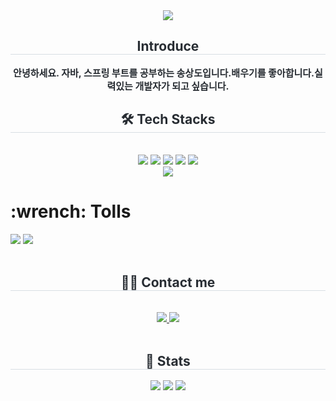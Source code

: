 <div align= "center">
    <img src="https://capsule-render.vercel.app/api?type=waving&color=72d73c&height=180&text=백엔드%20개발자%20&animation=&fontColor=ffffff&fontSize=50" />
    </div>
    <div align= "center"> 
    <h2 style="border-bottom: 1px solid #d8dee4; color: #282d33;"> Introduce </h2>  
    <div style="font-weight: 700; font-size: 15px; text-align: center; color: #282d33;"> 안녕하세요. 자바, 스프링 부트를 공부하는 송상도입니다.</li></li>배우기를 좋아합니다.</li></li>실력있는 개발자가 되고 싶습니다.</li></li> </div> 
    </div>
    <div align= "center">
    <h2 style="border-bottom: 1px solid #d8dee4; color: #282d33;"> 🛠️ Tech Stacks </h2> <br> 
    <div style="margin: 0 auto; text-align: center;" align= "center"> <img src="https://img.shields.io/badge/Github-181717?style=for-the-badge&logo=Github&logoColor=white">
          <img src="https://img.shields.io/badge/MariaDB-003545?style=for-the-badge&logo=MariaDB&logoColor=white">
          <img src="https://img.shields.io/badge/MySQL-4479A1?style=for-the-badge&logo=MySQL&logoColor=white">
          <img src="https://img.shields.io/badge/Java-007396?style=for-the-badge&logo=Java&logoColor=white">
          <img src="https://img.shields.io/badge/Spring-6DB33F?style=for-the-badge&logo=Spring&logoColor=white">
          <br/><img src="https://img.shields.io/badge/Spring Boot-6DB33F?style=for-the-badge&logo=Spring Boot&logoColor=white">
          </div>
    </div>
     <h1>:wrench: Tolls </h1>
	<img src="https://img.shields.io/badge/IntelliJ IDEA-000000?style=for-the-badge&logo=IntelliJ IDEA&logoColor=white" />
	<img src="https://img.shields.io/badge/Visual Studio Code-007ACC?style=for-the-badge&logo=Visual Studio Code&logoColor=white" />
<br/><br/>
    <div align= "center">
    <h2 style="border-bottom: 1px solid #d8dee4; color: #282d33;"> 🧑‍💻 Contact me </h2> <br> 
    <div align= "center"> <a href=https://amobu0.tistory.com> <img src="https://img.shields.io/badge/Tistory-000000?style=for-the-badge&logo=Tistory&logoColor=white&link=https://amobu0.tistory.com"> </a>
         <a href=mailto:kdehgogo104@gmail.com> <img src="https://img.shields.io/badge/Gmail-EA4335?style=for-the-badge&logo=Gmail&logoColor=white&link=mailto:kdehgogo104@gmail.com"> </a>
          </div>  <br> 
    <div align= "center">  </div> 
    </div>
    <div align= "center"> 
    <h2 style="border-bottom: 1px solid #d8dee4; color: #282d33;"> 🏅 Stats </h2> <div align= "center"> <img src="https://github-readme-stats.vercel.app/api?username=Amobu0&custom_title=Amobu0's Github Stat&bg_color=180,000000,&title_color=000000&text_color=000000"
        /> <img src="https://github-readme-stats.vercel.app/api/top-langs/?username=Amobu0&layout=compact&bg_color=180,000000,&title_color=000000&text_color=000000"
          /> <img src="http://mazassumnida.wtf/api/generate_badge?boj=kdehgogo104)](https://solved.ac/kdehgogo104"/>
</div> 
    </div>
    
